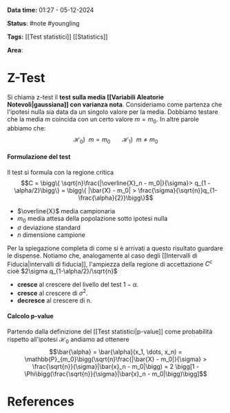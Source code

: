 **Data time:** 01:27 - 05-12-2024

**Status**: #note #youngling 

**Tags:** [[Test statistici]] [[Statistics]]

**Area**: 
# Z-Test

Si chiama z-test il **test sulla media [[Variabili Aleatorie Notevoli|gaussiana]] con varianza nota**. Consideriamo come partenza che l'ipotesi nulla sia data da un singolo valore per la media. Dobbiamo testare che la media $m$ coincida con un certo valore $m = m_0$. In altre parole abbiamo che:
$$\mathcal{H}_0) \:\:m = m_0 \:\:\:\:\:\:\:\mathcal{H}_1) \:\:m\neq m_0$$
#### Formulazione del test
Il test si formula con la regione critica
$$C = \bigg\{ \sqrt{n}\frac{|\overline{X}_n - m_0|}{\sigma}> q_{1 - \alpha/2}\bigg\} = \bigg\{  |\bar{X} - m_0| > \frac{\sigma}{\sqrt{n}}q_{1-\frac{\alpha}{2}}\bigg\}$$
- $\overline{X}$ media campionaria
- $m_0$ media attesa della popolazione sotto ipotesi nulla
- $\sigma$ deviazione standard
- $n$ dimensione campione

Per la spiegazione completa di come si è arrivati a questo risultato guardare le dispense. Notiamo che, analogamente al caso degli [[Intervalli di Fiducia|intervalli di fiducia]], l'ampiezza della regione di accettazione $C^c$ cioè $2\sigma q_{1-\alpha/2}/\sqrt{n}$ 
- **cresce** al crescere del livello del test $1 - \alpha$.
- **cresce** al crescere di $\sigma^2$.
- **decresce** al crescere di n.

#### Calcolo p-value
Partendo dalla definizione del [[Test statistici|p-value]] come probabilità rispetto all'ipotesi $\mathcal{H}_0$ andiamo ad ottenere
$$\bar{\alpha} = \bar{\alpha}(x_1, \dots, x_n) = \mathbb{P}_{m_0}\bigg(\sqrt{n}\frac{|\bar{X} - m_0|}{\sigma} > \frac{\sqrt{n}}{\sigma}|\bar{x}_n - m_0|\bigg) = 2 \bigg[1 - \Phi\bigg(\frac{\sqrt{n}}{\sigma}|\bar{x}_n - m_0|\bigg)\bigg]$$
# References